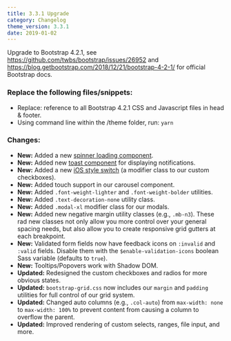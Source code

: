 ```yaml
---
title: 3.3.1 Upgrade
category: Changelog
theme_version: 3.3.1
date: 2019-01-02
---
```


Upgrade to Bootstrap 4.2.1, see https://github.com/twbs/bootstrap/issues/26952 and https://blog.getbootstrap.com/2018/12/21/bootstrap-4-2-1/ for official Bootstrap docs.

### Replace the following files/snippets:

- Replace: reference to all Bootstrap 4.2.1 CSS and Javascript files in head & footer.
- Using command line within the /theme folder, run: <code>yarn</code>

### Changes:

<ul>
  <li><strong>New:</strong> Added a new <a href="{{ site._theme.demo_path }}elements-spinners.html">spinner loading component</a>.</li>
  <li><strong>New:</strong> Added new <a href="{{ site._theme.demo_path }}elements-toasts.html">toast component</a> for displaying notifications.</li>
  <li><strong>New:</strong> Added a new <a href="{{ site._theme.demo_path }}elements-forms.html">iOS style switch</a> (a modifier class to our custom checkboxes).</li>
  <li><strong>New:</strong> Added touch support in our carousel component.</li>
  <li><strong>New:</strong> Added <code class="highlighter-rouge">.font-weight-lighter</code> and <code class="highlighter-rouge">.font-weight-bolder</code> utilities.</li>
  <li><strong>New:</strong> Added <code class="highlighter-rouge">.text-decoration-none</code> utility class.</li>
  <li><strong>New:</strong> Added <code class="highlighter-rouge">.modal-xl</code> modifier class for our modals.</li>
  <li><strong>New:</strong> Added new negative margin utility classes (e.g., <code class="highlighter-rouge">.mb-n3</code>). These rad new classes not only allow you more control over your general spacing needs, but also allow you to create responsive grid gutters at each breakpoint.</li>
  <li><strong>New:</strong> Validated form fields now have feedback icons on <code class="highlighter-rouge">:invalid</code> and <code class="highlighter-rouge">:valid</code> fields. Disable them with the <code class="highlighter-rouge">$enable-validation-icons</code> boolean Sass variable (defaults to <code class="highlighter-rouge">true</code>).</li>
  <li><strong>New:</strong> Tooltips/Popovers work with Shadow DOM.</li>
  <li><strong>Updated:</strong> Redesigned the custom checkboxes and radios for more obvious states.</li>
  <li><strong>Updated:</strong> <code class="highlighter-rouge">bootstrap-grid.css</code> now includes our <code class="highlighter-rouge">margin</code> and <code class="highlighter-rouge">padding</code> utilities for full control of our grid system.</li>
  <li><strong>Updated:</strong> Changed auto columns (e.g., <code class="highlighter-rouge">.col-auto</code>) from <code class="highlighter-rouge">max-width: none</code> to <code class="highlighter-rouge">max-width: 100%</code> to prevent content from causing a column to overflow the parent.</li>
  <li><strong>Updated:</strong> Improved rendering of custom selects, ranges, file input, and more.</li>
</ul>

